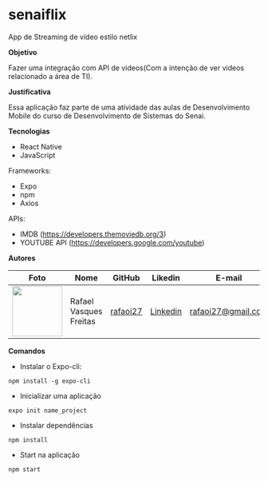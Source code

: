 # senaiflix
App de Streaming de vídeo estilo netlix 

**Objetivo**

Fazer uma integração com API de videos(Com a intenção de ver videos relacionado a área de TI).

**Justificativa**

Essa aplicação faz parte de uma atividade das aulas de Desenvolvimento Mobile do curso de Desenvolvimento de Sistemas do Senai.

**Tecnologias**

- React Native
- JavaScript

Frameworks:

- Expo
- npm
- Axios

APIs:

- IMDB (https://developers.themoviedb.org/3)
- YOUTUBE API (https://developers.google.com/youtube) 


**Autores**

Foto | Nome | GitHub | Likedin | E-mail
---- | ---- | ------ | ------- | ------
<img src="" width="100px"> | Rafael Vasques Freitas | [rafaoi27](https://github.com/rafaoi27) | [Linkedin](https://www.linkedin.com/in/rafael-vasques-068339195/) | rafaoi27@gmail.com


**Comandos**

* Instalar o Expo-cli:

`npm install -g expo-cli`

* Inicializar uma aplicação

`expo init name_project`

* Instalar dependências

`npm install`

* Start na aplicação

`npm start`

